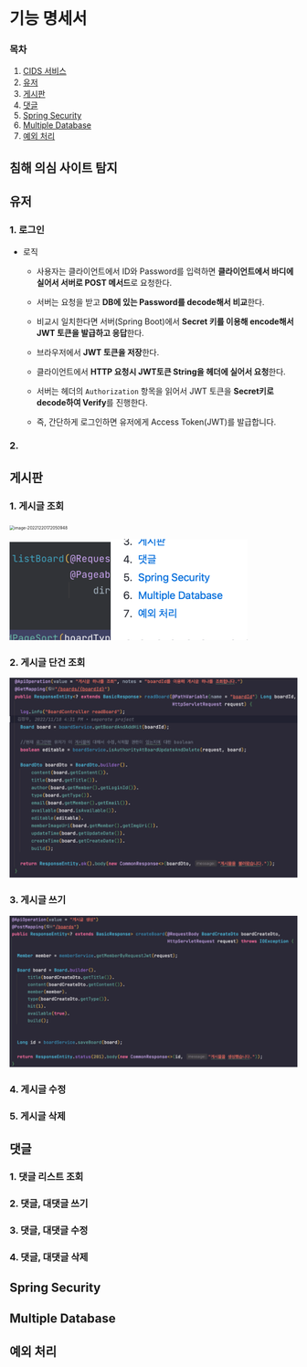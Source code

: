 # 기능 명세서

### 목차

1. [CIDS 서비스](#침해-의심-사이트-탐지)
2. [유저](#유저)
3. [게시판](#게시판)
4. [댓글](#댓글)
5. [Spring Security](#Spring-Security)
6. [Multiple Database](Multiple-Database)
7. [예외 처리](#예외-처리)

## 침해 의심 사이트 탐지





## 유저

### 1. 로그인

- 로직

  - 사용자는 클라이언트에서 ID와 Password를 입력하면 **클라이언트에서 바디에 실어서 서버로 POST 메서드**로 요청한다.
  - 서버는 요청을 받고 **DB에 있는 Password를 decode해서 비교**한다.
  - 비교시 일치한다면 서버(Spring Boot)에서 **Secret 키를 이용해 encode해서 JWT 토큰을 발급하고 응답**한다. 
  - 브라우저에서 **JWT 토큰을 저장**한다.

  - 클라이언트에서 **HTTP 요청시 JWT토큰 String을 헤더에 실어서 요청**한다.

  - 서버는 헤더의 `Authorization` 항목을 읽어서 JWT 토큰을 **Secret키로 decode하여 Verify**를 진행한다.
  - 즉, 간단하게 로그인하면 유저에게 Access Token(JWT)를 발급합니다.

### 2. 

## 게시판

### 1. 게시글 조회

<img src="img/기능 명세서/image-20221220172050948.png" alt="image-20221220172050948" style="zoom:50%;" />



<img src="img/Screenshot of Typora (2022-12-20 5-39-17 PM).png" alt="Screenshot of Typora (2022-12-20 5-39-17 PM)" style="zoom:50%;" /><img src="img/Screenshot of Typora (2022-12-20 6-19-18 PM).png" alt="Screenshot of Typora (2022-12-20 6-19-18 PM)" style="zoom:50%;" />

### 2. 게시글 단건 조회

<img src="img/Screenshot of IntelliJ IDEA (2022-12-20 5-33-18 PM).png" alt="Screenshot of IntelliJ IDEA (2022-12-20 5-33-18 PM)" style="zoom:50%;" />

### 3. 게시글 쓰기

<img src="img/Screenshot of IntelliJ IDEA (2022-12-20 6-02-19 PM)-1527013.png" alt="Screenshot of IntelliJ IDEA (2022-12-20 6-02-19 PM)-1527013" style="zoom:50%;" />

### 4. 게시글 수정



### 5. 게시글 삭제

## 댓글

### 1. 댓글 리스트 조회



### 2. 댓글, 대댓글 쓰기



### 3. 댓글, 대댓글 수정



### 4. 댓글, 대댓글 삭제



## Spring Security



## Multiple Database



## 예외 처리



